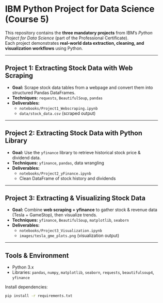# IBM Python Project for Data Science (Course 5)

This repository contains the **three mandatory projects** from IBM’s *Python Project for Data Science* (part of the Professional Certificate).  
Each project demonstrates **real-world data extraction, cleaning, and visualization workflows** using Python.

---

## Project 1: Extracting Stock Data with Web Scraping
- **Goal:** Scrape stock data tables from a webpage and convert them into structured Pandas DataFrames.  
- **Techniques:** `requests`, `BeautifulSoup`, `pandas`  
- **Deliverables:**
  - `notebooks/Project1_Webscraping.ipynb`
  - `data/stock_data.csv` (scraped output)

---

##  Project 2: Extracting Stock Data with Python Library
- **Goal:** Use the `yfinance` library to retrieve historical stock price & dividend data.  
- **Techniques:** `yfinance`, `pandas`, data wrangling  
- **Deliverables:**
  - `notebooks/Project2_yFinance.ipynb`
  - Clean DataFrame of stock history and dividends

---

##  Project 3: Extracting & Visualizing Stock Data
- **Goal:** Combine **web scraping + yfinance** to gather stock & revenue data (Tesla + GameStop), then visualize trends.  
- **Techniques:** `yfinance`, `BeautifulSoup`, `matplotlib`, `seaborn`  
- **Deliverables:**
  - `notebooks/Project3_Visualization.ipynb`
  - `images/tesla_gme_plots.png` (visualization output)

---

##  Tools & Environment
- Python 3.x  
- Libraries: `pandas`, `numpy`, `matplotlib`, `seaborn`, `requests`, `beautifulsoup4`, `yfinance`  

Install dependencies:
```bash
pip install -r requirements.txt
